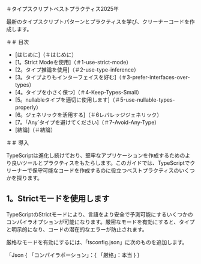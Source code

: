＃タイプスクリプトベストプラクティス2025年

最新のタイプスクリプトパターンとプラクティスを学び、クリーナーコードを作成します。

＃＃ 目次
-  [はじめに]（＃はじめに）
-  [1。Strict Modeを使用]（＃1-use-strict-mode）
-  [2。タイプ推論を使用]（＃2-use-type-in​​ference）
-  [3。タイプよりもインターフェイスを好む]（＃3-prefer-interfaces-over-types）
-  [4。タイプを小さく保つ]（＃4-Keep-Types-Small）
-  [5。nullableタイプを適切に使用します]（＃5-use-nullable-types-properly）
-  [6。ジェネリックを活用する]（＃6レバレッジジェネリック）
-  [7。「Any`タイプを避けてください]（＃7-Avoid-Any-Type）
-  [結論]（＃結論）

＃＃ 導入

TypeScriptは進化し続けており、堅牢なアプリケーションを作成するためのより良いツールとプラクティスをもたらします。このガイドでは、TypeScriptでクリーナーで保守可能なコードを作成するのに役立つベストプラクティスのいくつかを探ります。

## 1。Strictモードを使用します

TypeScriptのStrictモードにより、言語をより安全で予測可能にするいくつかのコンパイラオプションが可能になります。厳密なモードを有効にすると、タイプと明示的になり、コードの潜在的なエラーが防止されます。

厳格なモードを有効にするには、「tsconfig.json」に次のものを追加します。

「Json
{
「コンパイラポーション」：{
「厳格」：本当
}
}